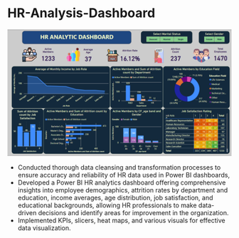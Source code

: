 # HR-Analysis-Dashboard

![dashboard](https://github.com/agujalwar/HR-Analysis-Dashboard/blob/main/HR%20Analysis%20Dashboard.png)


* Conducted thorough data cleansing and transformation processes to ensure accuracy and reliability of HR data used in Power BI dashboards,
* Developed a Power BI HR analytics dashboard offering comprehensive insights into employee demographics, attrition rates by department and education,
income averages, age distribution, job satisfaction, and educational backgrounds, allowing HR professionals to make data-driven decisions and identify areas for
improvement in the organization.
* Implemented KPIs, slicers, heat maps, and various visuals for effective data visualization.
